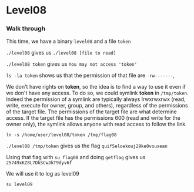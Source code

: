 

# **Level08**

### **Walk through**

This time, we have a binary `level08` and a file `token`

`./level08` gives us `./level08 [file to read]`

`./level08 token` gives us `You may not access 'token'`

`ls -la token` shows us that the permission of that file are `-rw-------`,

We don't have rights on **token**, so the idea is to find a way to use it even if we don't have any access. To do so, we could symlink **token** in `/tmp/token`. Indeed the permission of a symlink are typically always lrwxrwxrwx (read, write, execute for owner, group, and others), regardless of the permissions of the target file. The permissions of the target file are what determine access. If the target file has the permissions 600 (read and write for the owner only), the symlink allows anyone with read access to follow the link.

`ln -s /home/user/level08/token /tmp/flag08`

`./level08 /tmp/token` gives us the flag `quif5eloekouj29ke0vouxean`

Using that flag with `su flag08` and doing `getflag` gives us `25749xKZ8L7DkSCwJkT9dyv6f`

We will use it to log as level09

`su level09`
